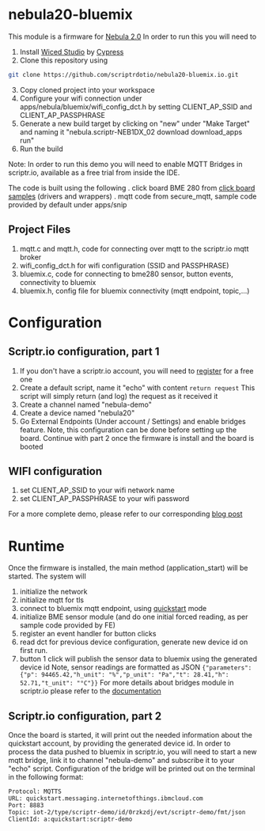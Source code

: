 # nebula20-bluemix
This module is a firmware for [Nebula 2.0](https://www.futureelectronics.com/p/development-tools--development-tool-hardware/neb1dx-02-future-electronics-dev-tools-5094171)
In order to run this you will need to 
1. Install [Wiced Studio](http://www.cypress.com/products/wiced-software) by [Cypress](http://www.cypress.com)
2. Clone this repository using
```bash
git clone https://github.com/scriptrdotio/nebula20-bluemix.io.git
```
3. Copy cloned project into your workspace
4. Configure your wifi connection under apps/nebula/bluemix/wifi_config_dct.h by setting CLIENT_AP_SSID and CLIENT_AP_PASSPHRASE
5. Generate a new build target by clicking on "new" under "Make Target" and naming it "nebula.scriptr-NEB1DX_02 download download_apps run"
6. Run the build

Note: In order to run this demo you will need to enable MQTT Bridges in scriptr.io, available as a free trial from inside the IDE.

The code is built using the following
. click board BME 280 from [click board samples](https://community.cypress.com/docs/DOC-14605) (drivers and wrappers)
. mqtt code from secure_mqtt, sample code provided by default under apps/snip

## Project Files
1. mqtt.c and mqtt.h, code for connecting over mqtt to the scriptr.io mqtt broker
2. wifi_config_dct.h for wifi configuration (SSID and PASSPHRASE)
3. bluemix.c, code for connecting to bme280 sensor, button events, connectivity to bluemix
4. bluemix.h, config file for bluemix connectivity (mqtt endpoint, topic,...)

# Configuration
## Scriptr.io configuration, part 1
1. If you don't have a scriptr.io account, you will need to [register](https://www.scriptr.io/register) for a free one
2. Create a default script, name it "echo" with content ``` return request ``` This script will simply return (and log) the request as it received it
3. Create a channel named "nebula-demo"
4. Create a device named "nebula20"
5. Go External Endpoints (Under account / Settings) and enable bridges feature.
Note, this configuration can be done before setting up the board. Continue with part 2 once the firmware is install and the board is booted

## WIFI configuration 
1. set CLIENT_AP_SSID to your wifi network name 
2. set CLIENT_AP_PASSPHRASE to your wifi password

For a more complete demo, please refer to our corresponding [blog post](https://blog.scriptr.io/to-be-set)

# Runtime
Once the firmware is installed, the main method (application_start) will be started.
The system will 
1. initialize the network
2. initialize mqtt for tls
3. connect to bluemix mqtt endpoint, using [quickstart](https://quickstart.internetofthings.ibmcloud.com) mode
4. initialize BME sensor module (and do one initial forced reading, as per sample code provided by FE)
5. register an event handler for button clicks
6. read dct for previous device configuration, generate new device id on first run.
7. button 1 click will publish the sensor data to bluemix using the generated device id
Note, sensor readings are formatted as JSON ```{"parameters": {"p": 94465.42,"h_unit": "%","p_unit": "Pa","t": 28.41,"h": 52.71,"t_unit": "°C"}}```
For more details about bridges module in scriptr.io please refer to the [documentation](https://www.scriptr.io/documentation#documentation-bridges)

## Scriptr.io configuration, part 2
Once the board is started, it will print out the needed information about the quickstart account, by providing the generated device id.
In order to process the data pushed to bluemix in scriptr.io, you will need to start a new mqtt bridge, link it to channel "nebula-demo" and subscribe it to your "echo" script.
Configuration of the bridge will be printed out on the terminal in the following format:
```
Protocol: MQTTS
URL: quickstart.messaging.internetofthings.ibmcloud.com
Port: 8883
Topic: iot-2/type/scriptr-demo/id/0rzkzdj/evt/scriptr-demo/fmt/json
ClientId: a:quickstart:scriptr-demo
```
